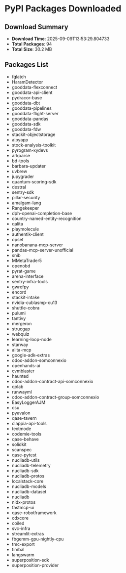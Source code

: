 # PyPI Packages Downloaded

## Download Summary
- **Download Time**: 2025-09-09T13:53:29.804733
- **Total Packages**: 94
- **Total Size**: 30.2 MB

## Packages List
- fglatch
- HaramDetector
- gooddata-flexconnect
- gooddata-api-client
- pydracor-base
- gooddata-dbt
- gooddata-pipelines
- gooddata-flight-server
- gooddata-pandas
- gooddata-sdk
- gooddata-fdw
- stackit-objectstorage
- aipyapp
- stock-analysis-toolkit
- pyrogram-xydevs
- arkparse
- bd-tools
- barbara-updater
- uvbrew
- jupygrader
- quantum-scoring-sdk
- destral
- sentry-sdk
- pillar-security
- amalgam-lang
- Rangekeeper
- dph-openai-completion-base
- country-named-entity-recognition
- qalita
- playmolecule
- authentik-client
- opset
- nanobanana-mcp-server
- pandas-mcp-server-unofficial
- snib
- MMetaTrader5
- openobd
- pyrat-game
- arena-interface
- sentry-infra-tools
- gwrefpy
- encord
- stackit-intake
- nvidia-cublasmp-cu13
- shuttle-cobra
- pulumi
- tantivy
- mergeron
- strucgap
- webquiz
- learning-loop-node
- starway
- alita-mcp
- google-adk-extras
- odoo-addon-somconnexio
- openhands-ai
- cvmblaster
- haunted
- odoo-addon-contract-api-somconnexio
- qolab
- runwayml
- odoo-addon-contract-group-somconnexio
- EasyLoggerAJM
- csu
- pyavalon
- qase-tavern
- clappia-api-tools
- textmode
- codemie-tools
- qase-behave
- solidkit
- scanspec
- qase-pytest
- nucliadb-utils
- nucliadb-telemetry
- nucliadb-sdk
- nucliadb-protos
- localstack-core
- nucliadb-models
- nucliadb-dataset
- nucliadb
- nidx-protos
- fastmcp-ui
- qase-robotframework
- cdxcore
- coiled
- svc-infra
- streamlit-extras
- fbgemm-gpu-nightly-cpu
- tmc-export
- timbal
- langswarm
- superposition-sdk
- superposition-provider
